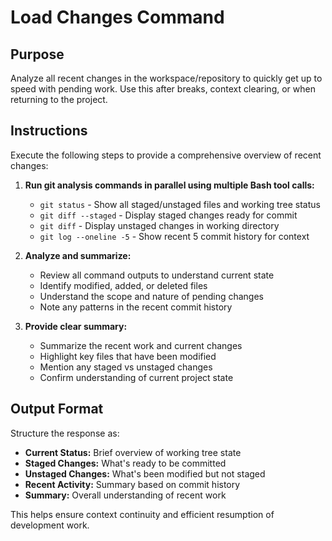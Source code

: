 # Load Changes Command

## Purpose
Analyze all recent changes in the workspace/repository to quickly get up to speed with pending work. Use this after breaks, context clearing, or when returning to the project.

## Instructions
Execute the following steps to provide a comprehensive overview of recent changes:

1. **Run git analysis commands in parallel using multiple Bash tool calls:**
   - `git status` - Show all staged/unstaged files and working tree status
   - `git diff --staged` - Display staged changes ready for commit
   - `git diff` - Display unstaged changes in working directory
   - `git log --oneline -5` - Show recent 5 commit history for context

2. **Analyze and summarize:**
   - Review all command outputs to understand current state
   - Identify modified, added, or deleted files
   - Understand the scope and nature of pending changes
   - Note any patterns in the recent commit history

3. **Provide clear summary:**
   - Summarize the recent work and current changes
   - Highlight key files that have been modified
   - Mention any staged vs unstaged changes
   - Confirm understanding of current project state

## Output Format
Structure the response as:
- **Current Status:** Brief overview of working tree state
- **Staged Changes:** What's ready to be committed
- **Unstaged Changes:** What's been modified but not staged
- **Recent Activity:** Summary based on commit history
- **Summary:** Overall understanding of recent work

This helps ensure context continuity and efficient resumption of development work.